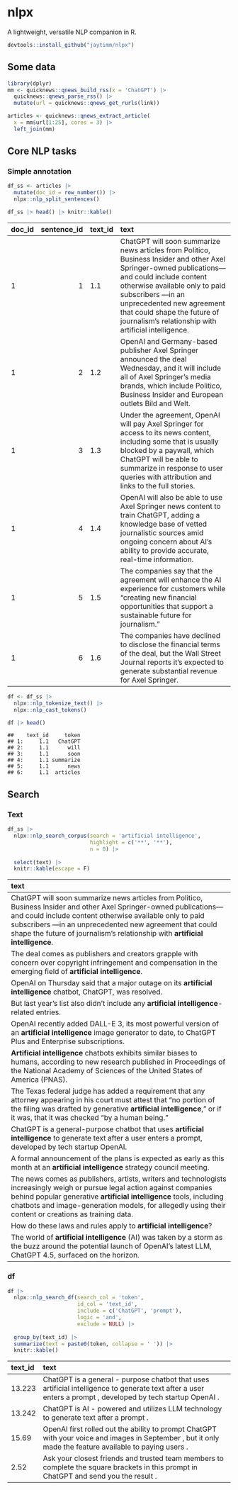 # nlpx

A lightweight, versatile NLP companion in R.

``` r
devtools::install_github("jaytimm/nlpx")
```

## Some data

``` r
library(dplyr)
mm <- quicknews::qnews_build_rss(x = 'ChatGPT') |>
  quicknews::qnews_parse_rss() |>
  mutate(url = quicknews::qnews_get_rurls(link))

articles <- quicknews::qnews_extract_article(
  x = mm$url[1:25], cores = 3) |>
  left_join(mm)
```

## Core NLP tasks

### Simple annotation

``` r
df_ss <- articles |>
  mutate(doc_id = row_number()) |>
  nlpx::nlp_split_sentences() 

df_ss |> head() |> knitr::kable()
```

| doc_id | sentence_id | text_id | text                                                                                                                                                                                                                                                                                                                  |
|:--|---:|:--|:--------------------------------------------------------------|
| 1      |           1 | 1.1     | ChatGPT will soon summarize news articles from Politico, Business Insider and other Axel Springer-owned publications—and could include content otherwise available only to paid subscribers —in an unprecedented new agreement that could shape the future of journalism’s relationship with artificial intelligence. |
| 1      |           2 | 1.2     | OpenAI and Germany-based publisher Axel Springer announced the deal Wednesday, and it will include all of Axel Springer’s media brands, which include Politico, Business Insider and European outlets Bild and Welt.                                                                                                  |
| 1      |           3 | 1.3     | Under the agreement, OpenAI will pay Axel Springer for access to its news content, including some that is usually blocked by a paywall, which ChatGPT will be able to summarize in response to user queries with attribution and links to the full stories.                                                           |
| 1      |           4 | 1.4     | OpenAI will also be able to use Axel Springer news content to train ChatGPT, adding a knowledge base of vetted journalistic sources amid ongoing concern about AI’s ability to provide accurate, real-time information.                                                                                               |
| 1      |           5 | 1.5     | The companies say that the agreement will enhance the AI experience for customers while “creating new financial opportunities that support a sustainable future for journalism.”                                                                                                                                      |
| 1      |           6 | 1.6     | The companies have declined to disclose the financial terms of the deal, but the Wall Street Journal reports it’s expected to generate substantial revenue for Axel Springer.                                                                                                                                         |

``` r
df <- df_ss |>
  nlpx::nlp_tokenize_text() |>
  nlpx::nlp_cast_tokens()

df |> head()
```

    ##    text_id     token
    ## 1:     1.1   ChatGPT
    ## 2:     1.1      will
    ## 3:     1.1      soon
    ## 4:     1.1 summarize
    ## 5:     1.1      news
    ## 6:     1.1  articles

## Search

### Text

``` r
df_ss |>
  nlpx::nlp_search_corpus(search = 'artificial intelligence', 
                          highlight = c('**', '**'),
                          n = 0) |>
  
  select(text) |>
  knitr::kable(escape = F)
```

| text                                                                                                                                                                                                                                                                                                                      |
|:-----------------------------------------------------------------------|
| ChatGPT will soon summarize news articles from Politico, Business Insider and other Axel Springer-owned publications—and could include content otherwise available only to paid subscribers —in an unprecedented new agreement that could shape the future of journalism’s relationship with **artificial intelligence**. |
| The deal comes as publishers and creators grapple with concern over copyright infringement and compensation in the emerging field of **artificial intelligence**.                                                                                                                                                         |
| OpenAI on Thursday said that a major outage on its **artificial intelligence** chatbot, ChatGPT, was resolved.                                                                                                                                                                                                            |
| But last year’s list also didn’t include any **artificial intelligence**-related entries.                                                                                                                                                                                                                                 |
| OpenAI recently added DALL-E 3, its most powerful version of an **artificial intelligence** image generator to date, to ChatGPT Plus and Enterprise subscriptions.                                                                                                                                                        |
| **Artificial intelligence** chatbots exhibits similar biases to humans, according to new research published in Proceedings of the National Academy of Sciences of the United States of America (PNAS).                                                                                                                    |
| The Texas federal judge has added a requirement that any attorney appearing in his court must attest that “no portion of the filing was drafted by generative **artificial intelligence**,” or if it was, that it was checked “by a human being.”                                                                         |
| ChatGPT is a general-purpose chatbot that uses **artificial intelligence** to generate text after a user enters a prompt, developed by tech startup OpenAI.                                                                                                                                                               |
| A formal announcement of the plans is expected as early as this month at an **artificial intelligence** strategy council meeting.                                                                                                                                                                                         |
| The news comes as publishers, artists, writers and technologists increasingly weigh or pursue legal action against companies behind popular generative **artificial intelligence** tools, including chatbots and image-generation models, for allegedly using their content or creations as training data.                |
| How do these laws and rules apply to **artificial intelligence**?                                                                                                                                                                                                                                                         |
| The world of **artificial intelligence** (AI) was taken by a storm as the buzz around the potential launch of OpenAI’s latest LLM, ChatGPT 4.5, surfaced on the horizon.                                                                                                                                                  |

### df

``` r
df |>
  nlpx::nlp_search_df(search_col = 'token', 
                      id_col = 'text_id',
                      include = c('ChatGPT', 'prompt'),
                      logic = 'and',
                      exclude = NULL) |>
  
  group_by(text_id) |>
  summarize(text = paste0(token, collapse = ' ')) |>
  knitr::kable()
```

| text_id | text                                                                                                                                                        |
|:----|:------------------------------------------------------------------|
| 13.223  | ChatGPT is a general - purpose chatbot that uses artificial intelligence to generate text after a user enters a prompt , developed by tech startup OpenAI . |
| 13.242  | ChatGPT is AI - powered and utilizes LLM technology to generate text after a prompt .                                                                       |
| 15.69   | OpenAI first rolled out the ability to prompt ChatGPT with your voice and images in September , but it only made the feature available to paying users .    |
| 2.52    | Ask your closest friends and trusted team members to complete the square brackets in this prompt in ChatGPT and send you the result .                       |
